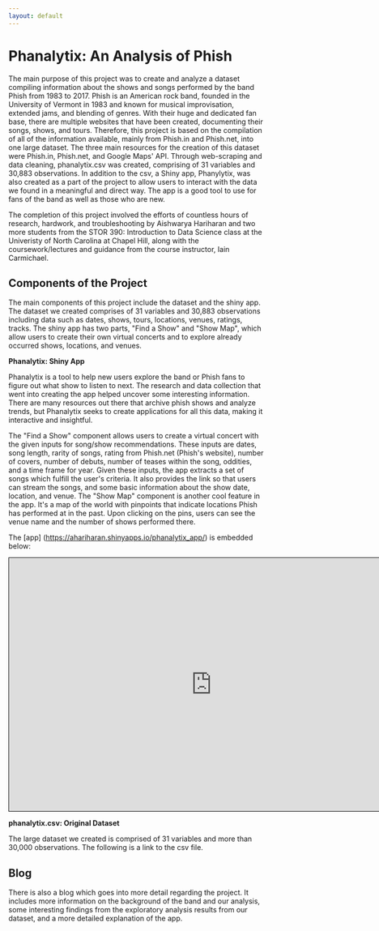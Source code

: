 ```yaml
---
layout: default
---
```


# Phanalytix: An Analysis of Phish

The main purpose of this project was to create and analyze a dataset compiling information about the shows and songs performed by the band Phish from 1983 to 2017.  Phish is an American rock band, founded in the University of Vermont in 1983 and known for musical improvisation, extended jams, and blending of genres.  With their huge and dedicated fan base, there are multiple websites that have been created, documenting their songs, shows, and tours.  Therefore, this project is based on the compilation of all of the information available, mainly from Phish.in and Phish.net, into one large dataset.  The three main resources for the creation of this dataset were Phish.in, Phish.net, and Google Maps' API.  Through web-scraping and data cleaning, phanalytix.csv was created, comprising of 31 variables and 30,883 observations.  In addition to the csv, a Shiny app, Phanylytix, was also created as a part of the project to allow users to interact with the data we found in a meaningful and direct way.  The app is a good tool to use for fans of the band as well as those who are new.  

The completion of this project involved the efforts of countless hours of research, hardwork, and troubleshooting by Aishwarya Hariharan and two more students from the STOR 390: Introduction to Data Science class at the Univeristy of North Carolina at Chapel Hill, along with the coursework/lectures and guidance from the course instructor, Iain Carmichael.

## Components of the Project

The main components of this project include the dataset and the shiny app.  The dataset we created comprises of 31 variables and 30,883 observations including data such as dates, shows, tours, locations, venues, ratings, tracks.  The shiny app has two parts, "Find a Show" and "Show Map", which allow users to create their own virtual concerts and to explore already occurred shows, locations, and venues.  


**Phanalytix: Shiny App**

Phanalytix is a tool to help new users explore the band or Phish fans to figure out what show to listen to next. The research and data collection that went into creating the app helped uncover some interesting information. There are many resources out there that archive phish shows and analyze trends, but Phanalytix seeks to create applications for all this data, making it interactive and insightful.

The "Find a Show" component allows users to create a virtual concert with the given inputs for song/show recommendations.  These inputs are dates, song length, rarity of songs, rating from Phish.net (Phish's website), number of covers, number of debuts, number of teases within the song, oddities, and a time frame for year.  Given these inputs, the app extracts a set of songs which fulfill the user's criteria. It also provides the link so that users can stream the songs, and some basic information about the show date, location, and venue. The "Show Map" component is another cool feature in the app. It's a map of the world with pinpoints that indicate locations Phish has performed at in the past. Upon clicking on the pins, users can see the venue name and the number of shows performed there. 

The [app] (https://ahariharan.shinyapps.io/phanalytix_app/) is embedded below:  

<iframe src="https://ahariharan.shinyapps.io/phanalytix_app/" style="border:1px solid black;width:800px;height:500px;"></iframe>


**phanalytix.csv: Original Dataset**

The large dataset we created is comprised of 31 variables and more than 30,000 observations.  The following is a link to the csv file.  

## Blog

There is also a blog which goes into more detail regarding the project.  It includes more information on the background of the band and our analysis, some interesting findings from the exploratory analysis results from our dataset, and a more detailed explanation of the app.  

